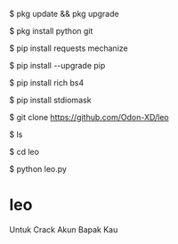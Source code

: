 $ pkg update && pkg upgrade

$ pkg install python git

$ pip install requests mechanize

$ pip install --upgrade pip

$ pip install rich bs4

$ pip install stdiomask

$ git clone https://github.com/Odon-XD/leo

$ ls

$  cd leo

$ python leo.py

# leo
Untuk Crack Akun Bapak Kau 
